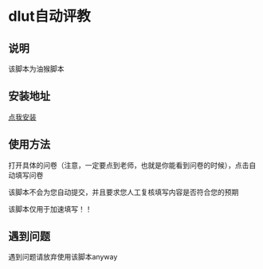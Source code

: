 # dlut自动评教

## 说明

该脚本为油猴脚本

## 安装地址

[点我安装](https://greasyfork.org/zh-CN/scripts/538651-%E5%A4%A7%E8%BF%9E%E7%90%86%E5%B7%A5%E5%A4%A7%E5%AD%A6%E8%87%AA%E5%8A%A8%E8%AF%84%E6%95%99)

## 使用方法

打开具体的问卷（注意，一定要点到老师，也就是你能看到问卷的时候），点击自动填写问卷

该脚本不会为您自动提交，并且要求您人工复核填写内容是否符合您的预期

该脚本仅用于加速填写！！

## 遇到问题

遇到问题请放弃使用该脚本anyway
